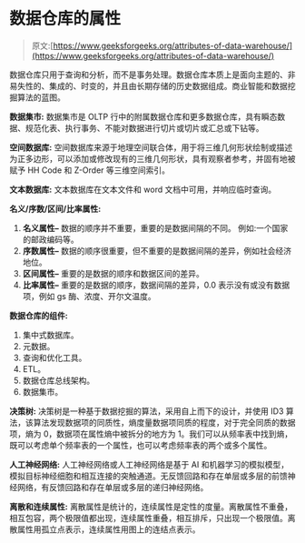 # 数据仓库的属性

> 原文:[https://www.geeksforgeeks.org/attributes-of-data-warehouse/](https://www.geeksforgeeks.org/attributes-of-data-warehouse/)

数据仓库只用于查询和分析，而不是事务处理。数据仓库本质上是面向主题的、非易失性的、集成的、时变的，并且由长期存储的历史数据组成。商业智能和数据挖掘算法的蓝图。

**数据集市:**
数据集市是 OLTP 行中的附属数据仓库和更多数据仓库，具有瞬态数据、规范化表、执行事务、不能对数据进行切片或切片或汇总或下钻等。

**空间数据库:**
空间数据库来源于地理空间联合体，用于将三维几何形状绘制或描述为正多边形，可以添加或修改现有的三维几何形状，具有观察者参考，并固有地被赋予 HH Code 和 Z-Order 等三维空间索引。

**文本数据库:**
文本数据库在文本文件和 word 文档中可用，并响应临时查询。

**名义/序数/区间/比率属性:**

1.  **名义属性–**
    数据的顺序并不重要，重要的是数据间隔的不同。
    例如:一个国家的邮政编码等。
2.  **序数属性–**
    数据的顺序很重要，但不重要的是数据间隔的差异，例如社会经济地位。
3.  **区间属性–**
    重要的是数据的顺序和数据区间的差异。
4.  **比率属性–**
    重要的是数据的顺序，数据间隔的差异，0.0 表示没有或没有数据项，例如 gs 酶、浓度、开尔文温度。

**数据仓库的组件:**

1.  集中式数据库。
2.  元数据。
3.  查询和优化工具。
4.  ETL。
5.  数据仓库总线架构。
6.  数据集市。

**决策树:**
决策树是一种基于数据挖掘的算法，采用自上而下的设计，并使用 ID3 算法，该算法发现数据项的同质性，熵度量数据项同质的程度，对于完全同质的数据项，熵为 0，数据项在属性熵中被拆分的地方为 1。我们可以从频率表中找到熵，既可以考虑单个频率表的一个属性，也可以考虑频率表的两个或多个属性。

**人工神经网络:**
人工神经网络或人工神经网络是基于 AI 和机器学习的模拟模型，模拟目标神经细胞和相互连接的突触通道。无反馈回路和存在单层或多层的前馈神经网络，有反馈回路和存在单层或多层的递归神经网络。

**离散和连续属性:**
离散属性是统计的，连续属性是定性的度量。离散属性不重叠，相互包容，两个极限值都出现，连续属性重叠，相互排斥，只出现一个极限值。离散属性用孤立点表示，连续属性用图上的连结点表示。